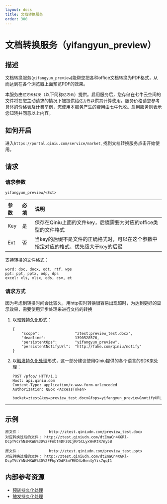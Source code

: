 ```yaml
---
layout: docs
title: 文档转换服务
order: 300
---
```


<a id="yifangyun_preview"></a>
# 文档转换服务（yifangyun_preview）

<a id="yifangyun_preview-description"></a>
## 描述

文档转换服务(`yifangyun_preview`)能帮您把各种office文档转换为PDF格式，从而达到在各个浏览器上面预览PDF的效果。

本服务由`亿方云科技`（以下简称`亿方云`）提供。启用服务后，您存储在七牛云空间的文件将在您主动请求的情况下被提供给`亿方云`以供其计算使用。服务价格请您参考具体的价格表及计费举例，您使用本服务产生的费用由七牛代收。启用服务则表示您知晓并同意以上内容。

<a id="yifangyun_preview-open"></a>
## 如何开启

进入`https://portal.qiniu.com/service/market`, 找到文档转换服务点击开始使用。

<a id="yifangyun_preview-request"></a>
## 请求

<a id="yifangyun_preview-request-syntax"></a>
### 请求参数

```
yifangyun_preview/<Ext>
```

参数           | 必填 | 说明
:------------- | :--- | :------------------------------------------
Key            | 是   | 保存在Qiniu上面的文件key，后缀需要为对应的office类型的文件格式
Ext            | 否   | 当key的后缀不是文件的正确格式时，可以在这个参数中指定对应的格式，优先级大于key的后缀

支持转换的文件格式：

```
word: doc, docx, odt, rtf, wps
ppt: ppt, pptx, odp, dps
excel: xls, xlsx, ods, csv, et
```

<a id="yifangyun_preview-request-methods"></a>
### 请求方式

因为考虑到转换时间会比较久，用http实时转换很容易出现超时，为达到更好的显示效果，需要使用异步处理来进行文档的转换

1. 以[预转持久化][persistentOpsHref]形式：

	```
    {
        "scope":                "ztest:preview_test.docx",
        "deadline":             1390528576,
        "persistentOps":        "yifangyun_preview",
        "persistentNotifyUrl":  "http://fake.com/qiniu/notify"
    }
	```

2. 以[触发持久化处理][pfopHref]形式，这一部分建议使用Qiniu提供的各个语言的SDK来处理：

	```
    POST /pfop/ HTTP/1.1
    Host: api.qiniu.com  
    Content-Type: application/x-www-form-urlencoded  
    Authorization: QBox <AccessToken>  

    bucket=ztest&key=preview_test.docx&fops=yifangyun_preview&notifyURL=http%3A%2F%2Ffake.com%2Fqiniu%2Fnotify
	```

---

<a id="yifangyun_preview-samples"></a>
## 示例

```
原文件：             http://ztest.qiniudn.com/preview_test.docx
对应转换过后的文件： http://ztest.qiniudn.com/dtZmaCn4XGRl-DcpTVcYhNsMXWE%3D%2FFnbt4DFz0IjRP5CLyxWvRtR7ny5B

原文件：             http://ztest.qiniudn.com/preview_test.pptx
对应转换过后的文件： http://ztest.qiniudn.com/dtZmaCn4XGRl-DcpTVcYhNsMXWE%3D%2FFhpYDdF3mYRKD4zBen4yYis7qqI1
```

<a id="internal-resources"></a>
## 内部参考资源

- [预转持久化处理][persistentOpsHref]
- [触发持久化处理][pfopHref]

[persistentOpsHref]: http://developer.qiniu.com/docs/v6/api/reference/security/put-policy.html#put-policy-persistent-ops "预转持久化处理"
[pfopHref]:          http://developer.qiniu.com/docs/v6/api/reference/fop/pfop/pfop.html                                        "触发持久化处理"
[pfopNotificationHref]: http://developer.qiniu.com/docs/v6/api/reference/fop/pfop/pfop.html#pfop-notification                   "持久化处理结果通知"


